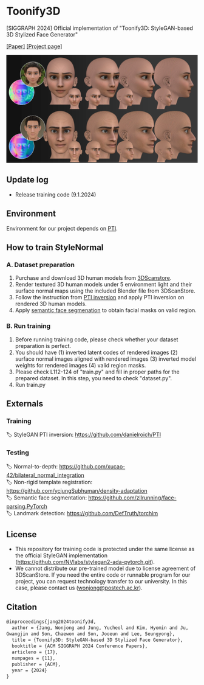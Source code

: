 # Toonify3D
[SIGGRAPH 2024] Official implementation of "Toonify3D: StyleGAN-based 3D Stylized Face Generator"

[[Paper]](http://wonjongg.me/assets/pdf/Toonify3D.pdf) [[Project page]](http://wonjongg.me/Toonify3D_pages)

![teaser](./assets/teaser.png)

## Update log
- Release training code (9.1.2024)

## Environment
Environment for our project depends on [PTI](https://github.com/danielroich/PTI).

## How to train StyleNormal

### A. Dataset preparation
1. Purchase and download 3D human models from [3DScanstore](https://3dscanstore.com/).
2. Render textured 3D human models under 5 environment light and their surface normal maps using the included Blender file from 3DScanStore.
3. Follow the instruction from [PTI inversion](https://github.com/danielroich/PTI)  and apply PTI inversion on rendered 3D human models.
4. Apply [semantic face segmenation](https://github.com/zllrunning/face-parsing.PyTorch) to obtain facial masks on valid region.

### B. Run training
1. Before running training code, please check whether your dataset preparation is perfect.
2. You should have (1) inverted latent codes of rendered images (2) surface normal images aligned with rendered images (3) inverted model weights for rendered images (4) valid region masks.
3. Please check L112-124 of "train.py" and fill in proper paths for the prepared dataset. In this step, you need to check "dataset.py".
4. Run train.py

## Externals

### Training
🏷️ StyleGAN PTI inversion: https://github.com/danielroich/PTI

### Testing
🏷️ Normal-to-depth: https://github.com/xucao-42/bilateral_normal_integration  
🏷️ Non-rigid template registration: https://github.com/ycjungSubhuman/density-adaptation  
🏷️ Semantic face segmentation: https://github.com/zllrunning/face-parsing.PyTorch  
🏷️ Landmark detection: https://github.com/DefTruth/torchlm  

## License
- This repository for training code is protected under the same license as the official StyleGAN implementation (https://github.com/NVlabs/stylegan2-ada-pytorch.git).
- We cannot distribute our pre-trained model due to license agreement of 3DScanStore. If you need the entire code or runnable program for our project, you can request technology transfer to our university. In this case, please contact us (wonjong@postech.ac.kr).

## Citation
```
@inproceedings{jang2024toonify3d,
  author = {Jang, Wonjong and Jung, Yucheol and Kim, Hyomin and Ju, Gwangjin and Son, Chaewon and Son, Jooeun and Lee, Seungyong},
  title = {Toonify3D: StyleGAN-based 3D Stylized Face Generator},
  booktitle = {ACM SIGGRAPH 2024 Conference Papers}, 
  articleno = {17},
  numpages = {11},
  publisher = {ACM},
  year = {2024}
}
```
